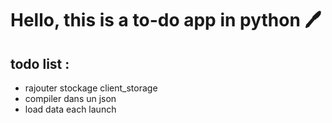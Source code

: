 
# Hello, this is a to-do app in python 🖊️


## todo list : 
- rajouter stockage client_storage
- compiler dans un json 
- load data each launch 

